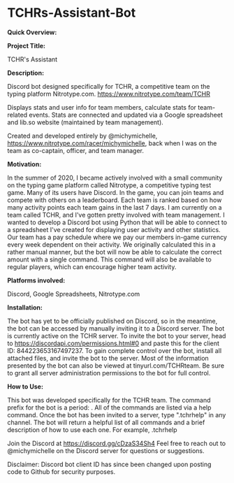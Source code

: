 # TCHRs-Assistant-Bot
**Quick Overview:**

**Project Title:**

TCHR's Assistant


**Description:**

Discord bot designed specifically for TCHR, a competitive team on the typing platform Nitrotype.com. 
https://www.nitrotype.com/team/TCHR

Displays stats and user info for team members, calculate stats for team-related events. Stats are connected and updated via a Google spreadsheet and lib.so website (maintained by team management).

Created and developed entirely by @michymichelle, https://www.nitrotype.com/racer/michymichelle, back when I was on the team as co-captain, officer, and team manager.


**Motivation:**

In the summer of 2020, I became actively involved with a small community on the typing game platform called Nitrotype, a competitive typing test game. Many of its users have Discord. In the game, you can join teams and compete  with others on a leaderboard. Each team is ranked based on how many activity points each team gains in the last 7 days. I am currently on a team called TCHR, and I've gotten pretty involved with team management.
I wanted to develop a Discord bot using Python that will be able to connect to a spreadsheet I've created for displaying user activity and other statistics.
Our team has a pay schedule where we pay our members in-game currency every week dependent on their activity. We originally calculated this in a rather manual manner, but the bot will now be able to calculate the correct amount with a single command. This command will also be available to regular players, which can encourage higher team activity.


**Platforms involved:**

Discord, Google Spreadsheets, Nitrotype.com


**Installation:**

The bot has yet to be officially published on Discord, so in the meantime, the bot can be accessed by manually inviting it to a Discord server. The bot is currently active on the TCHR server. To invite the bot to your server, head to https://discordapi.com/permissions.html#0 and paste this for the client ID: 844223653167497237. To gain complete control over the bot, install all attached files, and invite the bot to the server. Most of the information presented by the bot can also be viewed at tinyurl.com/TCHRteam. Be sure to grant all server administration permissions to the bot for full control.


**How to Use:**

This bot was developed specifically for the TCHR team. The command prefix for the bot is a period: .
All of the commands are listed via a help command. Once the bot has been invited to a server, type ".tchrhelp" in any channel. The bot will return a helpful list of all commands and a brief description of how to use each one.
For example, .tchrhelp

Join the Discord at https://discord.gg/cDzaS34Sh4 Feel free to reach out to @michymichelle on the Discord server for questions or suggestions.

Disclaimer:
Discord bot client ID has since been changed upon posting code to Github for security purposes. 
